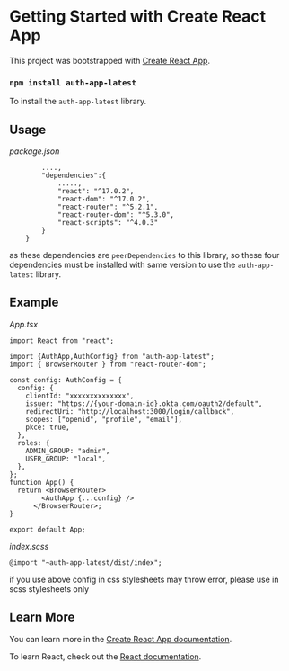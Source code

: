# Getting Started with Create React App

This project was bootstrapped with [Create React App](https://github.com/facebook/create-react-app).

### `npm install auth-app-latest`

To install the `auth-app-latest` library.

## Usage

_package.json_

```{
        ....,
        "dependencies":{
            .....,
            "react": "^17.0.2",
            "react-dom": "^17.0.2",
            "react-router": "^5.2.1",
            "react-router-dom": "^5.3.0",
            "react-scripts": "^4.0.3"
        }
    }
```

as these dependencies are `peerDependencies` to this library, so these four dependencies must be installed with same version to use the `auth-app-latest` library.

## Example

_App.tsx_

```
import React from "react";

import {AuthApp,AuthConfig} from "auth-app-latest";
import { BrowserRouter } from "react-router-dom";

const config: AuthConfig = {
  config: {
    clientId: "xxxxxxxxxxxxxx",
    issuer: "https://{your-domain-id}.okta.com/oauth2/default",
    redirectUri: "http://localhost:3000/login/callback",
    scopes: ["openid", "profile", "email"],
    pkce: true,
  },
  roles: {
    ADMIN_GROUP: "admin",
    USER_GROUP: "local",
  },
};
function App() {
  return <BrowserRouter>
        <AuthApp {...config} />
      </BrowserRouter>;
}

export default App;
```

_index.scss_

```
@import "~auth-app-latest/dist/index";

```

if you use above config in css stylesheets may throw error, please use in scss stylesheets only

## Learn More

You can learn more in the [Create React App documentation](https://facebook.github.io/create-react-app/docs/getting-started).

To learn React, check out the [React documentation](https://reactjs.org/).
